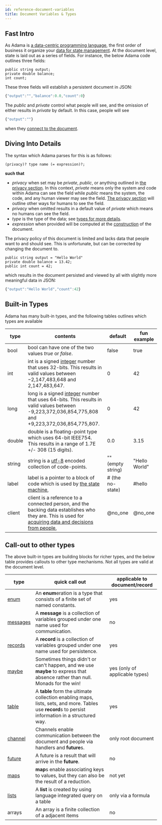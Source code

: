 ```yaml
---
id: reference-document-variables
title: Document Variables & Types
---
```


## Fast Intro

As Adama is [a data-centric programming language](https://en.wikipedia.org/wiki/Data-centric_programming_language), the first order of business it organize your [data for state management](https://en.wikipedia.org/wiki/State_management). At the document level, state is laid out as a series of fields. For instance, the below Adama code outlines three fields:
```adama
public string output;
private double balance;
int count;
```

These three fields will establish a persistent document in JSON:
```js
{"output":"","balance":0.0,"count":0}
```

The *public* and *private* control what people will see, and the omission of either results in *private* by default. In this case, people will see
```js
{"output":""}
````
when they [connect to the document](/docs/reference-connection-events).

## Diving Into Details

The syntax which Adama parses for this is as follows:
```regex
(privacy)? type name (= expression)?;
```

**such that**
* _privacy_ when set may be *private*, *public*, or anything outlined in [the privacy section](/docs/reference-privacy-and-bubbles). In this context, *private* means only the system and code within Adama can see the field while *public* means the system, the code, and any human viewer may see the field. [The privacy section](/docs/reference-privacy-and-bubbles) will outline other ways for humans to see the field.
* _privacy_ when omitted results in a default value of *private* which means no humans can see the field.
* _type_ is the type of the data; see [types for more details](#types).
* _expression_ when provided will be computed at the [construction](/docs/reference-constructor) of the document.

The privacy policy of this document is limited and lacks data that people want to and should see. This is unfortunate, but can be corrected by changing the document to.
```adama
public string output = "Hello World"
private double balance = 13.42;
public int count = 42;
```

which results in the document persisted and viewed by all with slightly more meaningful data in JSON:
```js
{"output":"Hello World","count":42}
```

## Built-in Types
Adama has many built-in types, and the following tables outlines which types are available

| type | contents | default | fun example |
|  --- | --- | --- | --- |
| bool | bool can have one of the two values *true* or *false*. | false | true |
| int | int is a signed [integer](https://en.wikipedia.org/wiki/Integer) number that uses 32-bits. This results in valid values between −2,147,483,648 and 2,147,483,647. | 0 | 42 |
| long | long is a signed [integer](https://en.wikipedia.org/wiki/Integer) number that uses 64-bits. This results in valid values between -9,223,372,036,854,775,808 and +9,223,372,036,854,775,807.  | 0 | 42 |
| double | double is a floating-point type which uses 64-bit IEEE754. This results in a range of 1.7E +/- 308 (15 digits). | 0.0 | 3.15 |
| string | string is a [utf-8](https://en.wikipedia.org/wiki/UTF-8) encoded collection of code-points. | "" (empty string) | "Hello World" |
| label | label is a pointer to a block of code which is used by [the state machine](/docs/reference-state-machine), | # (the no-state) | #hello |
| client | client is a reference to a connected person, and the backing data establishes who they are. This is used for [acquiring data and decisions from people](/docs/reference-channels-handlers-futures), | @no_one | @no_one |

## Call-out to other types

The above built-in types are building blocks for richer types, and the below table provides callouts to other type mechanisms. Not all types are valid at the document level.

| type | quick call out | applicable to document/record |
|  --- | --- | --- |
| [enum](/docs/reference-enumerations-dynamic-dispatch) | An **enum**eration is a type that consists of a finite set of named constants. | yes |
| [messages](/docs/reference-defining-structure-types) | A **message** is a collection of variables grouped under one name used for communication.  | no |
| [records](/docs/reference-defining-structure-types) | A **record** is a collection of variables grouped under one name used for persistence.  | yes |
| [maybe](/docs/reference-maybe-types) | Sometimes things didn't or can't happen, and we use **maybe** to express that absence rather than null. Monads for the win! | yes (only of applicable types) |
| [table](/docs/reference-tables) | A **table** form the ultimate collection enabling maps, lists, sets, and more. Tables use **record**s to persist information in a structured way. | yes |
| [channel](/docs/reference-channels-handlers-futures) | Channels enable communication between the document and people via handlers and **future**s. | only root document |
| [future](/docs/reference-channels-handlers-futures) | A future is a result that will arrive in the **future**. | no |
| [maps](/docs/reference-maps-and-reduce) | **map**s enable associating keys to values, but they can also be the result of a reduction. | not yet |
| [lists](/docs/reference-linq) | A **list** is created by using language integrated query on a table | only via a formula |
| arrays | An array is a finite collection of a adjacent items| no |
